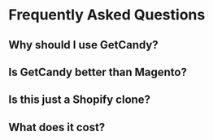# Frequently Asked Questions

## Why should I use GetCandy?

## Is GetCandy better than Magento?

## Is this just a Shopify clone?

## What does it cost?